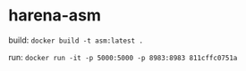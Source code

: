 # harena-asm

build:
``` docker build -t asm:latest . ```

run:
``` docker run -it -p 5000:5000 -p 8983:8983 811cffc0751a ```